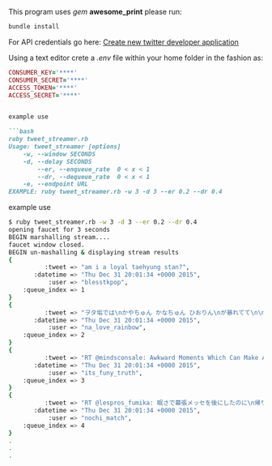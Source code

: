 

This program uses _gem_ **awesome_print**
please run:
```bash
bundle install 
```

For API credentials go here:
[Create new twitter developer application](https://apps.twitter.com/app/new)

Using a text editor crete a _.env_ file within your home folder in the fashion as:

```ruby
CONSUMER_KEY='****' 
CONSUMER_SECRET='****' 
ACCESS_TOKEN='****' 
ACCESS_SECRET='****' 


example use

```bash
ruby tweet_streamer.rb
Usage: tweet_streamer [options]
    -w, --window SECONDS
    -d, --delay SECONDS
        --er, --enqueue_rate  0 < x < 1
        --dr, --dequeue_rate  0 < x < 1
    -e, --endpoint URL
EXAMPLE: ruby tweet_streamer.rb -w 3 -d 3 --er 0.2 --dr 0.4
```

example use

```bash
$ ruby tweet_streamer.rb -w 3 -d 3 --er 0.2 --dr 0.4
opening faucet for 3 seconds
BEGIN marshalling stream....
faucet window closed.
BEGIN un-mashalling & displaying stream results
{
          :tweet => "am i a loyal taehyung stan?",
       :datetime => "Thu Dec 31 20:01:34 +0000 2015",
           :user => "blesstkpop",
    :queue_index => 1
}
{
          :tweet => "ヲタ垢では\nかやちゅん かなちゅん ひおりん\nが暴れてて\n\n此処に今来たら\nはた の画像が溢れてた\n\n何みんな\n新年早々 深夜のテンション発動してるん ？ 笑",
       :datetime => "Thu Dec 31 20:01:34 +0000 2015",
           :user => "na_love_rainbow",
    :queue_index => 2
}
{
          :tweet => "RT @mindsconsale: Awkward Moments Which Can Make Anyone Feel Jealous...\n\nsee click here &gt;&gt;&gt; https://t.co/agYZQccRE7",
       :datetime => "Thu Dec 31 20:01:34 +0000 2015",
           :user => "its_funy_truth",
    :queue_index => 3
}
{
          :tweet => "RT @lespros_fumika: 眠さで幕張メッセを後にしたのに\n帰り道が寒すぎて眠気はいずこへ\nお風呂入ってみかん食べながら\nテレビみながら眠気待機ですな",
       :datetime => "Thu Dec 31 20:01:34 +0000 2015",
           :user => "nochi_match",
    :queue_index => 4
}
.
.
.
```
